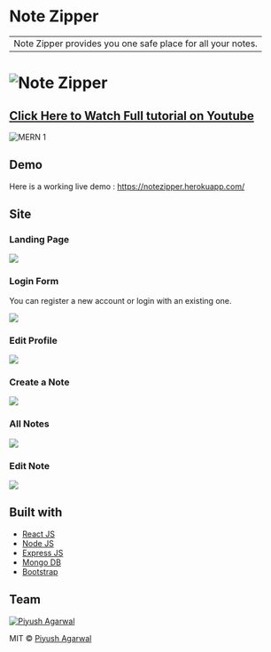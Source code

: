 # Note Zipper
<table>
<tr>
<td>
  Note Zipper provides you one safe place for all your notes.
</td>
</tr>
</table>

# ![Note Zipper](https://github.com/Piyush55dude/notezipper/blob/master/images/landing.png)

## [Click Here to Watch Full tutorial on Youtube](https://www.youtube.com/watch?v=IQXjO0t4XRM&list=PLKhlp2qtUcSYC7EffnHzD-Ws2xG-j3aYo)
![MERN 1](https://user-images.githubusercontent.com/51760520/124705210-ea67ab00-df12-11eb-88cd-e9060c2942b9.png)

## Demo
Here is a working live demo :  https://notezipper.herokuapp.com/

## Site

### Landing Page

![](https://github.com/Piyush55dude/notezipper/blob/master/images/landing.png)

### Login Form
You can register a new account or login with an existing one.

![](https://github.com/Piyush55dude/notezipper/blob/master/images/login.png)

### Edit Profile

![](https://github.com/Piyush55dude/notezipper/blob/master/images/profile.png)

### Create a Note

![](https://github.com/Piyush55dude/notezipper/blob/master/images/create.png)

### All Notes

![](https://github.com/Piyush55dude/notezipper/blob/master/images/allnotes.png)

### Edit Note

![](https://github.com/Piyush55dude/notezipper/blob/master/images/edit.png)

## Built with 

- [React JS](https://reactjs.org/)
- [Node JS](https://nodejs.org/) 
- [Express JS](https://expressjs.com/)
- [Mongo DB](https://www.mongodb.com/)
- [Bootstrap](http://getbootstrap.com/)

## Team

[![Piyush Agarwal](https://avatars1.githubusercontent.com/u/51760520?v=3&s=144)](https://github.com/piyush-eon)

MIT © [Piyush Agarwal ](https://github.com/piyush-eon)


